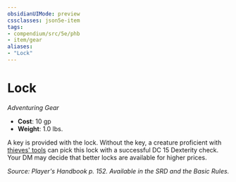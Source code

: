 ```yaml
---
obsidianUIMode: preview
cssclasses: json5e-item
tags:
- compendium/src/5e/phb
- item/gear
aliases: 
- "Lock"
---
```

# Lock
*Adventuring Gear*  

- **Cost**: 10 gp
- **Weight**: 1.0 lbs.

A key is provided with the lock. Without the key, a creature proficient with [thieves' tools](thieves-tools.md) can pick this lock with a successful DC 15 Dexterity check. Your DM may decide that better locks are available for higher prices.

*Source: Player's Handbook p. 152. Available in the SRD and the Basic Rules.*